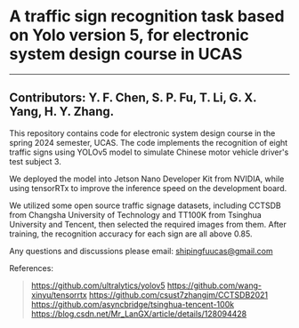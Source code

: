# A traffic sign recognition task based on Yolo version 5, for electronic system design course in UCAS
-----
Contributors: Y. F. Chen, S. P. Fu, T. Li, G. X. Yang, H. Y. Zhang.  
-----
This repository contains code for electronic system design course in the spring 2024 semester, UCAS. The code implements the recognition of eight traffic signs using YOLOv5 model to simulate Chinese motor vehicle driver's test subject 3. 

We deployed the model into Jetson Nano Developer Kit from NVIDIA, while using tensorRTx to improve the inference speed on the development board. 

We utilized some open source traffic signage datasets, including CCTSDB from Changsha University of Technology and TT100K from Tsinghua University and Tencent, then selected the required images from them. After training, the recognition accuracy for each sign are all above 0.85. 

Any questions and discussions please email: shipingfuucas@gmail.com

References:
> https://github.com/ultralytics/yolov5
> https://github.com/wang-xinyu/tensorrtx
> https://github.com/csust7zhangjm/CCTSDB2021
> https://github.com/asyncbridge/tsinghua-tencent-100k
> https://blog.csdn.net/Mr_LanGX/article/details/128094428
